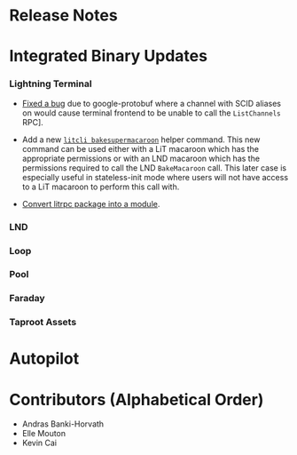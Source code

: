 # Release Notes

# Integrated Binary Updates

### Lightning Terminal

* [Fixed a bug](https://github.com/lightninglabs/lightning-terminal/pull/850) 
  due to google-protobuf where a channel with SCID aliases on would cause 
  terminal frontend to be unable to call the `ListChannels` RPC].

* Add a new [`litcli bakesupermacaroon`](https://github.com/lightninglabs/lightning-terminal/pull/858) 
  helper command. This new command can be used either with a LiT macaroon which 
  has the appropriate permissions or with an LND macaroon which has the 
  permissions required to call the LND `BakeMacaroon` call. This later case is 
  especially useful in stateless-init mode where users will not have access to 
  a LiT macaroon to perform this call with. 

- [Convert litrpc package into a module](https://github.com/lightninglabs/lightning-terminal/pull/823).

### LND

### Loop

### Pool

### Faraday

### Taproot Assets

# Autopilot

# Contributors (Alphabetical Order)

* Andras Banki-Horvath
* Elle Mouton
* Kevin Cai
